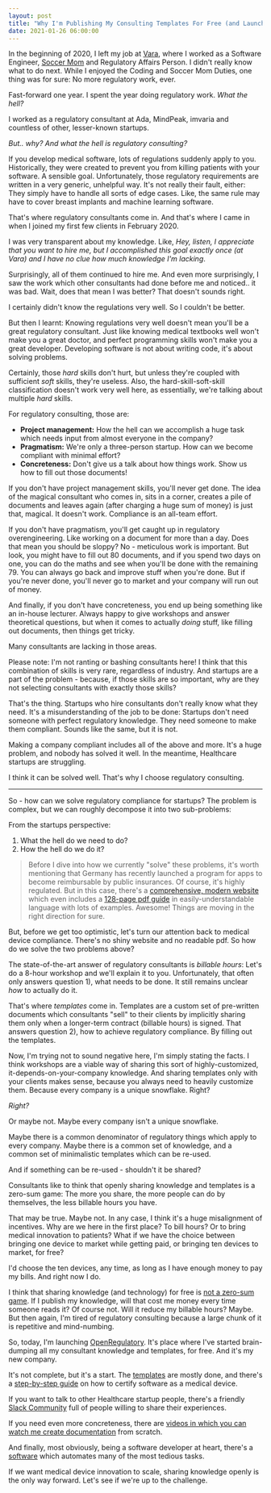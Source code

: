 ```yaml
---
layout: post
title: "Why I'm Publishing My Consulting Templates For Free (and Launching My Startup)"
date: 2021-01-26 06:00:00
---
```


In the beginning of 2020, I left my job at [Vara][vara], where I worked as a Software Engineer, [Soccer
Mom][farewell-soccer-mom] and Regulatory Affairs Person. I didn't really know what to do next. While I enjoyed
the Coding and Soccer Mom Duties, one thing was for sure: No more regulatory work, ever.

Fast-forward one year. I spent the year doing regulatory work. *What the hell?*

I worked as a regulatory consultant at Ada, MindPeak, imvaria and countless of other, lesser-known startups.

*But.. why? And what the hell is regulatory consulting?*

If you develop medical software, lots of regulations suddenly apply to you. Historically, they were created to
prevent you from killing patients with your software. A sensible goal. Unfortunately, those regulatory
requirements are written in a very generic, unhelpful way. It's not really their fault, either: They simply
have to handle all sorts of edge cases. Like, the same rule may have to cover breast implants and machine
learning software.

That's where regulatory consultants come in. And that's where I came in when I joined my first few clients in
February 2020.

I was very transparent about my knowledge. Like, *Hey, listen, I appreciate that you want to hire me, but I
accomplished this goal exactly once (at Vara) and I have no clue how much knowledge I'm lacking*.

Surprisingly, all of them continued to hire me. And even more surprisingly, I saw the work which other
consultants had done before me and noticed.. it was bad. Wait, does that mean I was better? That doesn't
sounds right.

I certainly didn't know the regulations very well. So I couldn't be better.

But then I learnt: Knowing regulations very well doesn't mean you'll be a great regulatory consultant. Just
like knowing medical textbooks well won't make you a great doctor, and perfect programming skills won't make
you a great developer. Developing software is not about writing code, it's about solving problems.

Certainly, those *hard* skills don't hurt, but unless they're coupled with sufficient *soft* skills, they're
useless. Also, the hard-skill-soft-skill classification doesn't work very well here, as essentially, we're
talking about multiple *hard* skills.

For regulatory consulting, those are:

 * **Project management:** How the hell can we accomplish a huge task which needs input from almost everyone
   in the company?
 * **Pragmatism:** We're only a three-person startup. How can we become compliant with minimal effort?
 * **Concreteness:** Don't give us a talk about how things work. Show us how to fill out those documents!

If you don't have project management skills, you'll never get done. The idea of the magical consultant who
comes in, sits in a corner, creates a pile of documents and leaves again (after charging a huge sum of money)
is just that, magical. It doesn't work. Compliance is an all-team effort.

If you don't have pragmatism, you'll get caught up in regulatory overengineering. Like working on a document
for more than a day. Does that mean you should be sloppy?  No - meticulous work is important. But look, you
might have to fill out 80 documents, and if you spend two days on one, you can do the maths and see when
you'll be done with the remaining 79. You can always go back and improve stuff when you're done. But if you're
never done, you'll never go to market and your company will run out of money.

And finally, if you don't have concreteness, you end up being something like an in-house lecturer. Always
happy to give workshops and answer theoretical questions, but when it comes to actually *doing* stuff, like
filling out documents, then things get tricky.

Many consultants are lacking in those areas.

Please note: I'm not ranting or bashing consultants here! I think that this combination of skills is very
rare, regardless of industry. And startups are a part of the problem - because, if those skills are so
important, why are they not selecting consultants with exactly those skills?

That's the thing. Startups who hire consultants don't really know what they need. It's a misunderstanding of
the job to be done: Startups don't need someone with perfect regulatory knowledge. They need someone to make
them compliant. Sounds like the same, but it is not.

Making a company compliant includes all of the above and more. It's a huge problem, and nobody has solved it
well. In the meantime, Healthcare startups are struggling.

I think it can be solved well. That's why I choose regulatory consulting.

---

So - how can we solve regulatory compliance for startups? The problem is complex, but we can roughly decompose
it into two sub-problems:

From the startups perspective:

 1. What the hell do we need to do?
 2. How the hell do we do it?

> Before I dive into how we currently "solve" these problems, it's worth mentioning that Germany has
> recently launched a program for apps to become reimbursable by public insurances. Of course, it's highly
> regulated. But in this case, there's a [comprehensive, modern website][diga-en] which even includes a
> [128-page pdf guide][diga-guide-en] in easily-understandable language with lots of examples. Awesome!
> Things are moving in the right direction for sure.

But, before we get too optimistic, let's turn our attention back to medical device compliance. There's no
shiny website and no readable pdf. So how do we solve the two problems above?

The state-of-the-art answer of regulatory consultants is *billable hours*: Let's do a 8-hour workshop and
we'll explain it to you. Unfortunately, that often only answers question 1), what needs to be done. It still
remains unclear *how* to actually do it.

That's where *templates* come in. Templates are a custom set of pre-written documents which consultants "sell"
to their clients by implicitly sharing them only when a longer-term contract (billable hours) is signed. That
answers question 2), how to achieve regulatory compliance. By filling out the templates.

Now, I'm trying not to sound negative here, I'm simply stating the facts. I think workshops are a viable way
of sharing this sort of highly-customized, it-depends-on-your-company knowledge. And sharing templates only
with your clients makes sense, because you always need to heavily customize them. Because every company is a
unique snowflake. Right?

*Right?*

Or maybe not. Maybe every company isn't a unique snowflake.

Maybe there is a common denominator of regulatory things which apply to every company. Maybe there is a common
set of knowledge, and a common set of minimalistic templates which can be re-used.

And if something can be re-used - shouldn't it be shared?

Consultants like to think that openly sharing knowledge and templates is a zero-sum game: The more you share,
the more people can do by themselves, the less billable hours you have.

That may be true. Maybe not. In any case, I think it's a huge misalignment of incentives. Why are we here in
the first place? To bill hours? Or to bring medical innovation to patients? What if we have the choice between
bringing one device to market while getting paid, or bringing ten devices to market, for free?

I'd choose the ten devices, any time, as long as I have enough money to pay my bills. And right now I do.

I think that sharing knowledge (and technology) for free is [not a zero-sum
game][dhh-open-source-beyond-the-market]. If I publish my knowledge, will that cost me money every time
someone reads it? Of course not. Will it reduce my billable hours? Maybe. But then again, I'm tired of
regulatory consulting because a large chunk of it is repetitive and mind-numbing.

So, today, I'm launching [OpenRegulatory][openregulatory]. It's place where I've started brain-dumping all my
consultant knowledge and templates, for free. And it's my new company.

It's not complete, but it's a start. The [templates][openregulatory-templates] are mostly done, and there's a
[step-by-step guide][openregulatory-blueprint] on how to certify software as a medical device.

If you want to talk to other Healthcare startup people, there's a friendly [Slack
Community][openregulatory-slack] full of people willing to share their experiences.

If you need even more concreteness, there are [videos in which you can watch me create
documentation][openregulatory-videos] from scratch.

And finally, most obviously, being a software developer at heart, there's a
[software][openregulatory-formwork] which automates many of the most tedious tasks.

If we want medical device innovation to scale, sharing knowledge openly is the only way forward. Let's see if
we're up to the challenge.


<!-- Links -->

[vara]: https://www.vara.ai
[farewell-soccer-mom]: https://www.linkedin.com/pulse/farewell-socker-mom-evghenii-kondratenko/
[dhh-open-source-beyond-the-market]: https://m.signalvnoise.com/open-source-beyond-the-market/
[openregulatory]: https://www.openregulatory.com
[openregulatory-templates]: https://openregulatory.com/templates/
[openregulatory-blueprint]: https://openregulatory.com/blueprint-certifying-medical-software/
[openregulatory-slack]: https://openregulatory.com/community/
[openregulatory-videos]: https://openregulatory.com/screencasts/
[openregulatory-formwork]: https://openregulatory.com/formwork/
[diga-en]: https://www.bfarm.de/EN/MedicalDevices/DiGA/_node.html
[diga-guide-en]: https://www.bfarm.de/SharedDocs/Downloads/EN/MedicalDevices/DiGA_Guide.pdf?__blob=publicationFile&v=2
